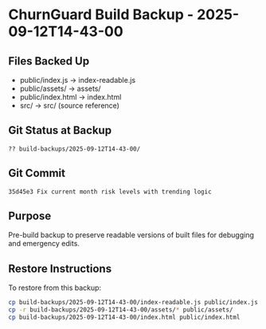 # ChurnGuard Build Backup - 2025-09-12T14-43-00

## Files Backed Up
- public/index.js -> index-readable.js
- public/assets/ -> assets/
- public/index.html -> index.html
- src/ -> src/ (source reference)

## Git Status at Backup
```
?? build-backups/2025-09-12T14-43-00/
```

## Git Commit
```
35d45e3 Fix current month risk levels with trending logic
```

## Purpose
Pre-build backup to preserve readable versions of built files for debugging and emergency edits.

## Restore Instructions
To restore from this backup:
```bash
cp build-backups/2025-09-12T14-43-00/index-readable.js public/index.js
cp -r build-backups/2025-09-12T14-43-00/assets/* public/assets/
cp build-backups/2025-09-12T14-43-00/index.html public/index.html
```
